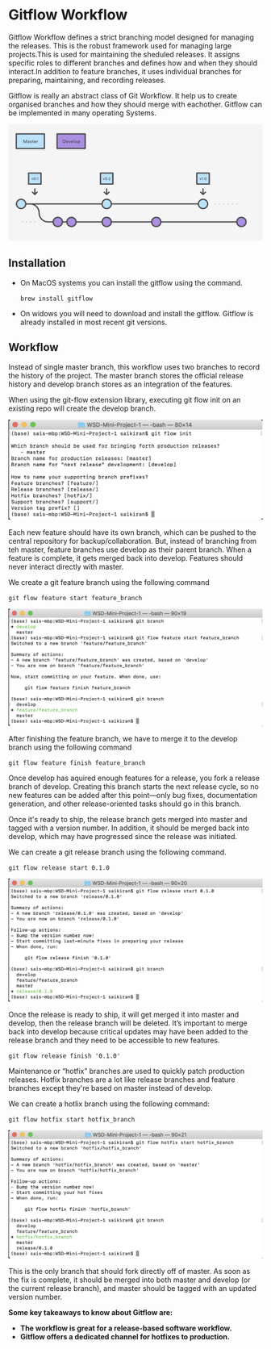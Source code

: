 # Gitflow Workflow

Gitflow Workflow defines a strict branching model designed for managing the releases. This is the robust framework used for managing large projects.This is used for maintaining the sheduled releases. It assigns specific roles to different branches and defines how and when they should interact.In addition to feature branches, it uses individual branches for preparing, maintaining, and recording releases.

Gitflow is really an abstract class of Git Workflow. It help us to create organised branches and how they should merge with eachother. Gitflow can be implemented in many operating Systems.

![](Images/gitflowDiagram.png)
## Installation

- On MacOS systems you can install the gitflow using the command.
  ```
  brew install gitflow
  ```
- On widows you will need to download and install the gitflow. Gitflow is already installed in most recent git versions.

## Workflow

Instead of single master branch, this workflow uses two branches to record the history of the project. The master branch stores the official release history and develop branch stores as an integration of the features.

When using the git-flow extension library, executing git flow init on an existing repo will create the develop branch.

![](Images/gitFlowInit.png)

Each new feature should have its own branch, which can be pushed to the central repository for backup/collaboration. But, instead of branching from teh master, feature branches use develop as their parent branch. When a feature is complete, it gets merged back into develop. Features should never interact directly with master.

We create a git feature branch using the following command
```
git flow feature start feature_branch
```
![](Images/gitFlowFeature.png)

After finishing the feature branch, we have to merge it to the develop branch using the following command
```
git flow feature finish feature_branch
```

Once develop has aquired enough features for a release, you fork a release branch of develop. Creating this branch starts the next release cycle, so no new features can be added after this point—only bug fixes, documentation generation, and other release-oriented tasks should go in this branch. 

Once it's ready to ship, the release branch gets merged into master and tagged with a version number. In addition, it should be merged back into develop, which may have progressed since the release was initiated.

We can create a git release branch using the following command.
```
git flow release start 0.1.0
```
![](Images/gitFlowRelease.png)

Once the release is ready to ship, it will get merged it into master and develop, then the release branch will be deleted. It’s important to merge back into develop because critical updates may have been added to the release branch and they need to be accessible to new features.
```
git flow release finish '0.1.0'
```

Maintenance or “hotfix” branches are used to quickly patch production releases. Hotfix branches are a lot like release branches and feature branches except they're based on master instead of develop. 

We can create a hotlix branch using the following command:
```
git flow hotfix start hotfix_branch
```
![](Images/gitFlowHotflix.png)

This is the only branch that should fork directly off of master. As soon as the fix is complete, it should be merged into both master and develop (or the current release branch), and master should be tagged with an updated version number.

**Some key takeaways to know about Gitflow are:**

- **The workflow is great for a release-based software workflow.**
- **Gitflow offers a dedicated channel for hotfixes to production.**

